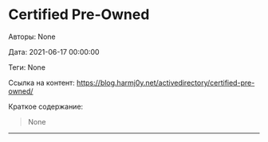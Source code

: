 # Certified Pre-Owned

Авторы: 
None

Дата: 
2021-06-17 00:00:00

Теги: 
None

Ссылка на контент: 
https://blog.harmj0y.net/activedirectory/certified-pre-owned/

Краткое содержание: 

<blockquote>
None<br> 
</blockquote>

---

